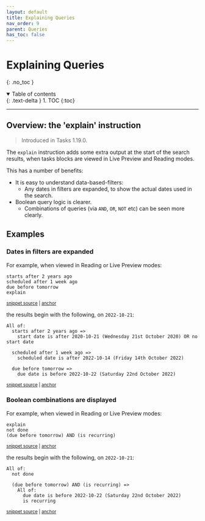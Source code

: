 ```yaml
---
layout: default
title: Explaining Queries
nav_order: 9
parent: Queries
has_toc: false
---
```


# Explaining Queries

{: .no_toc }

<details open markdown="block">
  <summary>
    Table of contents
  </summary>
  {: .text-delta }
1. TOC
{:toc}
</details>

---

## Overview: the 'explain' instruction

> Introduced in Tasks 1.19.0.

The `explain` instruction adds some extra output at the start of the search results, when tasks blocks are viewed in Live Preview and Reading modes.

This has a number of benefits:

- It is easy to understand data-based-filters:
  - Any dates in filters are expanded, to show the actual dates used in the search.
- Boolean query logic is clearer.
  - Combinations of queries (via `AND`, `OR`, `NOT` etc)  can be seen more clearly.

## Examples

### Dates in filters are expanded

For example, when viewed in Reading or Live Preview modes:

<!-- snippet: DocsSamplesForExplain.test.explain_expands dates.approved.query.text -->
<a id='snippet-DocsSamplesForExplain.test.explain_expands dates.approved.query.text'></a>

```text
starts after 2 years ago
scheduled after 1 week ago
due before tomorrow
explain
```

<sup><a href='https://github.com/obsidian-tasks-group/obsidian-tasks/blob/main/tests/Query/Explain/DocsSamplesForExplain.test.explain_expands dates.approved.query.text#L1-L5' title='Snippet source file'>snippet source</a> | <a href='#snippet-DocsSamplesForExplain.test.explain_expands dates.approved.query.text' title='Start of snippet'>anchor</a></sup>
<!-- endSnippet -->

the results begin with the following, on `2022-10-21`:

<!-- snippet: DocsSamplesForExplain.test.explain_expands dates.approved.explanation.text -->
<a id='snippet-DocsSamplesForExplain.test.explain_expands dates.approved.explanation.text'></a>

```text
All of:
  starts after 2 years ago =>
    start date is after 2020-10-21 (Wednesday 21st October 2020) OR no start date

  scheduled after 1 week ago =>
    scheduled date is after 2022-10-14 (Friday 14th October 2022)

  due before tomorrow =>
    due date is before 2022-10-22 (Saturday 22nd October 2022)
```

<sup><a href='https://github.com/obsidian-tasks-group/obsidian-tasks/blob/main/tests/Query/Explain/DocsSamplesForExplain.test.explain_expands dates.approved.explanation.text#L1-L9' title='Snippet source file'>snippet source</a> | <a href='#snippet-DocsSamplesForExplain.test.explain_expands dates.approved.explanation.text' title='Start of snippet'>anchor</a></sup>
<!-- endSnippet -->

### Boolean combinations are displayed

For example, when viewed in Reading or Live Preview modes:

<!-- snippet: DocsSamplesForExplain.test.explain_boolean combinations.approved.query.text -->
<a id='snippet-DocsSamplesForExplain.test.explain_boolean combinations.approved.query.text'></a>

```text
explain
not done
(due before tomorrow) AND (is recurring)
```

<sup><a href='https://github.com/obsidian-tasks-group/obsidian-tasks/blob/main/tests/Query/Explain/DocsSamplesForExplain.test.explain_boolean combinations.approved.query.text#L1-L4' title='Snippet source file'>snippet source</a> | <a href='#snippet-DocsSamplesForExplain.test.explain_boolean combinations.approved.query.text' title='Start of snippet'>anchor</a></sup>
<!-- endSnippet -->

the results begin with the following, on `2022-10-21`:

<!-- snippet: DocsSamplesForExplain.test.explain_boolean combinations.approved.explanation.text -->
<a id='snippet-DocsSamplesForExplain.test.explain_boolean combinations.approved.explanation.text'></a>

```text
All of:
  not done

  (due before tomorrow) AND (is recurring) =>
    All of:
      due date is before 2022-10-22 (Saturday 22nd October 2022)
      is recurring
```

<sup><a href='https://github.com/obsidian-tasks-group/obsidian-tasks/blob/main/tests/Query/Explain/DocsSamplesForExplain.test.explain_boolean combinations.approved.explanation.text#L1-L7' title='Snippet source file'>snippet source</a> | <a href='#snippet-DocsSamplesForExplain.test.explain_boolean combinations.approved.explanation.text' title='Start of snippet'>anchor</a></sup>
<!-- endSnippet -->
